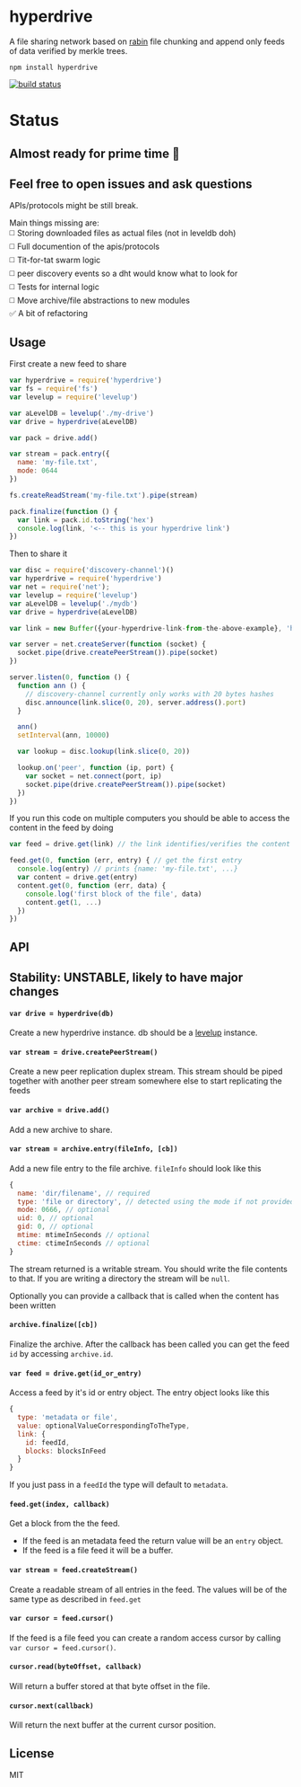 # hyperdrive

A file sharing network based on [rabin](https://github.com/maxogden/rabin) file chunking and
append only feeds of data verified by merkle trees.

```
npm install hyperdrive
```

[![build status](http://img.shields.io/travis/mafintosh/hyperdrive.svg?style=flat)](http://travis-ci.org/mafintosh/hyperdrive)

# Status

## Almost ready for prime time :rocket:
## Feel free to open issues and ask questions

APIs/protocols might be still break.

Main things missing are:
<br/> :white_medium_square: Storing downloaded files as actual files (not in leveldb doh)
<br/> :white_medium_square: Full documention of the apis/protocols
<br/> :white_medium_square: Tit-for-tat swarm logic
<br/> :white_medium_square: peer discovery events so a dht would know what to look for
<br/> :white_medium_square: Tests for internal logic
<br/> :white_medium_square: Move archive/file abstractions to new modules
<br/> :white_check_mark: A bit of refactoring

## Usage

First create a new feed to share

``` js
var hyperdrive = require('hyperdrive')
var fs = require('fs')
var levelup = require('levelup')

var aLevelDB = levelup('./my-drive')
var drive = hyperdrive(aLevelDB)

var pack = drive.add()

var stream = pack.entry({
  name: 'my-file.txt',
  mode: 0644
})

fs.createReadStream('my-file.txt').pipe(stream)

pack.finalize(function () {
  var link = pack.id.toString('hex')
  console.log(link, '<-- this is your hyperdrive link')
})
```

Then to share it

``` js
var disc = require('discovery-channel')()
var hyperdrive = require('hyperdrive')
var net = require('net');
var levelup = require('levelup')
var aLevelDB = levelup('./mydb')
var drive = hyperdrive(aLevelDB)

var link = new Buffer({your-hyperdrive-link-from-the-above-example}, 'hex')

var server = net.createServer(function (socket) {
  socket.pipe(drive.createPeerStream()).pipe(socket)
})

server.listen(0, function () {
  function ann () {
    // discovery-channel currently only works with 20 bytes hashes
    disc.announce(link.slice(0, 20), server.address().port)
  }

  ann()
  setInterval(ann, 10000)

  var lookup = disc.lookup(link.slice(0, 20))

  lookup.on('peer', function (ip, port) {
    var socket = net.connect(port, ip)
    socket.pipe(drive.createPeerStream()).pipe(socket)
  })
})
```

If you run this code on multiple computers you should be able to access
the content in the feed by doing

``` js
var feed = drive.get(link) // the link identifies/verifies the content

feed.get(0, function (err, entry) { // get the first entry
  console.log(entry) // prints {name: 'my-file.txt', ...}
  var content = drive.get(entry)
  content.get(0, function (err, data) {
    console.log('first block of the file', data)
    content.get(1, ...)
  })
})
```

## API

## Stability: UNSTABLE, likely to have major changes

#### `var drive = hyperdrive(db)`

Create a new hyperdrive instance. db should be a [levelup](https://github.com/level/levelup) instance.

#### `var stream = drive.createPeerStream()`

Create a new peer replication duplex stream. This stream should be piped together with another
peer stream somewhere else to start replicating the feeds

#### `var archive = drive.add()`

Add a new archive to share.

#### `var stream = archive.entry(fileInfo, [cb])`

Add a new file entry to the file archive. `fileInfo` should look like this

``` js
{
  name: 'dir/filename', // required
  type: 'file or directory', // detected using the mode if not provided
  mode: 0666, // optional
  uid: 0, // optional
  gid: 0, // optional
  mtime: mtimeInSeconds // optional
  ctime: ctimeInSeconds // optional
}
```

The stream returned is a writable stream. You should write the file contents to that.
If you are writing a directory the stream will be `null`.

Optionally you can provide a callback that is called when the content has been written

#### `archive.finalize([cb])`

Finalize the archive. After the callback has been called you can get the feed `id`
by accessing `archive.id`.

#### `var feed = drive.get(id_or_entry)`

Access a feed by it's id or entry object.
The entry object looks like this

``` js
{
  type: 'metadata or file',
  value: optionalValueCorrespondingToTheType,
  link: {
    id: feedId,
    blocks: blocksInFeed
  }
}
```

If you just pass in a `feedId` the type will default to `metadata`.

#### `feed.get(index, callback)`

Get a block from the the feed.

* If the feed is an metadata feed the return value will be an `entry` object.
* If the feed is a file feed it will be a buffer.

#### `var stream = feed.createStream()`

Create a readable stream of all entries in the feed.
The values will be of the same type as described in `feed.get`

#### `var cursor = feed.cursor()`

If the feed is a file feed you can create a random access cursor by calling `var cursor = feed.cursor()`.

#### `cursor.read(byteOffset, callback)`

Will return a buffer stored at that byte offset in the file.

#### `cursor.next(callback)`

Will return the next buffer at the current cursor position.

## License

MIT
